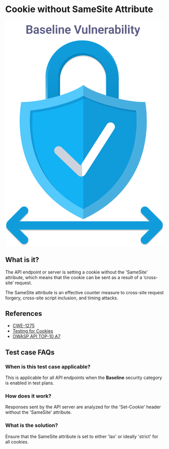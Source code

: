 
# Cookie without SameSite Attribute
![Cookie without SameSite Attribute](../assets/baseline/baseline-vuln.svg)

## What is it?
The API endpoint or server is setting a cookie without the 'SameSite' attribute, which means that the cookie can be sent as a result of a ‘cross-site’ request.

The SameSite attribute is an effective counter measure to cross-site request forgery, cross-site script inclusion, and timing attacks.

## References
- [CWE-1275](https://cwe.mitre.org/data/definitions/1275.html)
- [Testing for Cookies](https://owasp.org/www-project-web-security-testing-guide/v42/4-Web_Application_Security_Testing/06-Session_Management_Testing/02-Testing_for_Cookies_Attributes)
- [OWASP API TOP-10 A7](https://owasp.org/www-project-api-security/)  


## Test case FAQs
### When is this test case applicable?
This is applicable for all API endpoints when the **Baseline** security category is enabled in test plans.

### How does it work?
Responses sent by the API server are analyzed for the 'Set-Cookie' header without the 'SameSite' attribute.

### What is the solution?
Ensure that the SameSite attribute is set to either 'lax' or ideally 'strict' for all cookies.


